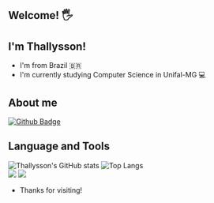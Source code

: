 ## Welcome! 🖐️
## I'm Thallysson!
- I'm from Brazil 🇧🇷 <br>
- I'm currently studying Computer Science in Unifal-MG 💻 <br>
## About me
[![Github Badge](https://img.shields.io/badge/-Github-000?style=flat-square&logo=Github&logoColor=white&link=https://github.com/Thallysson100)](https://github.com/Thallysson100)
## Language and Tools
![Thallysson's GitHub stats](https://github-readme-stats.vercel.app/api?username=Thallysson100&show_icons=true&theme=radical)
![Top Langs](https://github-readme-stats.vercel.app/api/top-langs/?username=Thallysson100&layout=compact&theme=radical)<br>
<img src="https://img.shields.io/badge/C-00599C?style=for-the-badge&logo=c&logoColor=white">
<img src="https://img.shields.io/badge/C%2B%2B-00599C?style=for-the-badge&logo=c%2B%2B&logoColor=white"><br>

- Thanks for visiting!
